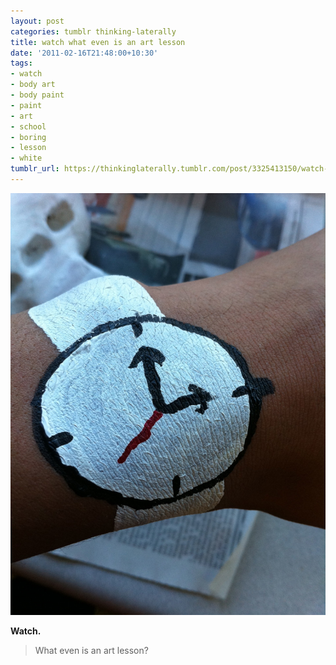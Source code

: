 ```yaml
---
layout: post
categories: tumblr thinking-laterally
title: watch what even is an art lesson
date: '2011-02-16T21:48:00+10:30'
tags:
- watch
- body art
- body paint
- paint
- art
- school
- boring
- lesson
- white
tumblr_url: https://thinkinglaterally.tumblr.com/post/3325413150/watch-what-even-is-an-art-lesson
---
```

 ![](/content/images/tumblr/thinking-laterally/tumblr_lgpjetDmyu1qh9he3o1_1280.jpg)  

**Watch.**

> What even is an art lesson?

